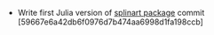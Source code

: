 - Write first Julia version of [splinart package](https://github.com/gouarin/splinart) commit [59667e6a42db6f0976d7b474aa6998d1fa198ccb]


<!-- Links generated by Changelog.jl -->

